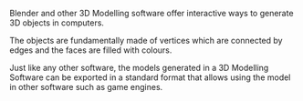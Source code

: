 Blender and other 3D Modelling software offer interactive ways to generate 3D objects in computers.

The objects are fundamentally made of vertices which are connected by edges and the faces are filled with colours.

Just like any other software, the models generated in a 3D Modelling Software can be exported in a standard format that allows using the model in other software such as game engines.